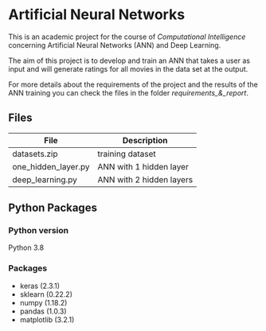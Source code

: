 # Artificial Neural Networks

This is an academic project for the course of *Computational Intelligence* concerning Artificial Neural Networks (ANN) and Deep Learning.

The aim of this project is to develop and train an ANN that takes a user as input and will generate ratings for all movies in the data set at the output. 

For more details about the requirements of the project and the results of the ANN training you can check the files in the folder *requirements_&_report*.

## Files
|File|Description|
| --- | --- |
|datasets.zip | training dataset|
|one_hidden_layer.py | ANN with 1 hidden layer|
|deep_learning.py | ANN with 2 hidden layers|

## Python Packages
### Python version
Python 3.8
### Packages
* keras (2.3.1)
* sklearn (0.22.2)
* numpy (1.18.2)
* pandas (1.0.3)
* matplotlib (3.2.1)